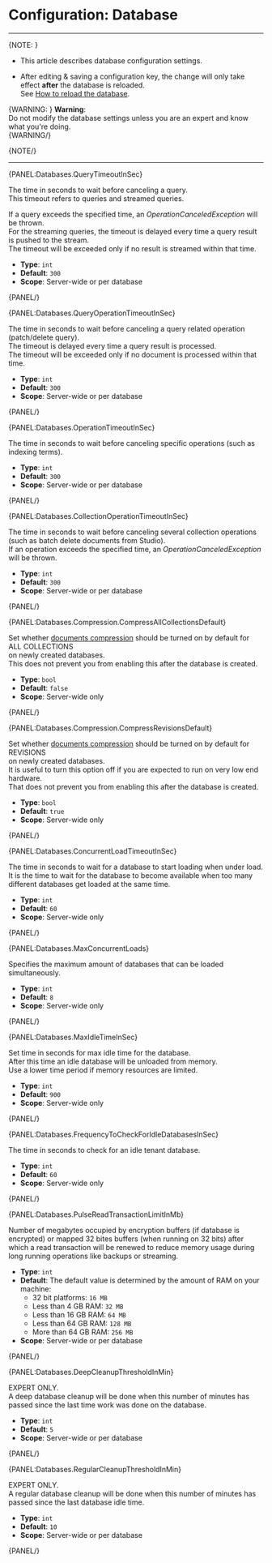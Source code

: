 # Configuration: Database

---

{NOTE: }

* This article describes database configuration settings. 

* After editing & saving a configuration key, the change will only take effect **after** the database is reloaded.  
  See [How to reload the database](../../studio/database/settings/database-settings#how-to-reload-the-database).

{WARNING: }
**Warning**:  
Do not modify the database settings unless you are an expert and know what you're doing.  
{WARNING/}

{NOTE/}

---

{PANEL:Databases.QueryTimeoutInSec}

The time in seconds to wait before canceling a query.  
This timeout refers to queries and streamed queries.  

If a query exceeds the specified time, an *OperationCanceledException* will be thrown.  
For the streaming queries, the timeout is delayed every time a query result is pushed to the stream.  
The timeout will be exceeded only if no result is streamed within that time.

- **Type**: `int`
- **Default**: `300`
- **Scope**: Server-wide or per database

{PANEL/}

{PANEL:Databases.QueryOperationTimeoutInSec}

The time in seconds to wait before canceling a query related operation (patch/delete query).  
The timeout is delayed every time a query result is processed.  
The timeout will be exceeded only if no document is processed within that time.  

- **Type**: `int`
- **Default**: `300`
- **Scope**: Server-wide or per database

{PANEL/}

{PANEL:Databases.OperationTimeoutInSec}

The time in seconds to wait before canceling specific operations (such as indexing terms).

- **Type**: `int`
- **Default**: `300`
- **Scope**: Server-wide or per database

{PANEL/}

{PANEL:Databases.CollectionOperationTimeoutInSec}

The time in seconds to wait before canceling several collection operations  
(such as batch delete documents from Studio).  
If an operation exceeds the specified time, an *OperationCanceledException* will be thrown.  

- **Type**: `int`
- **Default**: `300`
- **Scope**: Server-wide or per database

{PANEL/}

{PANEL:Databases.Compression.CompressAllCollectionsDefault}

Set whether [documents compression](../../server/storage/documents-compression) should be turned on by default for ALL COLLECTIONS  
on newly created databases.  
This does not prevent you from enabling this after the database is created.  

- **Type**: `bool`
- **Default**: `false`
- **Scope**: Server-wide only

{PANEL/}

{PANEL:Databases.Compression.CompressRevisionsDefault}

Set whether [documents compression](../../server/storage/documents-compression) should be turned on by default for REVISIONS  
on newly created databases.  
It is useful to turn this option off if you are expected to run on very low end hardware.  
That does not prevent you from enabling this after the database is created.  

- **Type**: `bool`  
- **Default**: `true`  
- **Scope**: Server-wide only  

{PANEL/}

{PANEL:Databases.ConcurrentLoadTimeoutInSec}

The time in seconds to wait for a database to start loading when under load.  
It is the time to wait for the database to become available when too many different databases get loaded at the same time.

- **Type**: `int`
- **Default**: `60`
- **Scope**: Server-wide only

{PANEL/}

{PANEL:Databases.MaxConcurrentLoads}

Specifies the maximum amount of databases that can be loaded simultaneously.

- **Type**: `int`
- **Default**: `8`
- **Scope**: Server-wide only

{PANEL/}

{PANEL:Databases.MaxIdleTimeInSec}

Set time in seconds for max idle time for the database.  
After this time an idle database will be unloaded from memory.  
Use a lower time period if memory resources are limited.

- **Type**: `int`
- **Default**: `900`
- **Scope**: Server-wide only

{PANEL/}

{PANEL:Databases.FrequencyToCheckForIdleDatabasesInSec}

 The time in seconds to check for an idle tenant database.

- **Type**: `int`
- **Default**: `60`
- **Scope**: Server-wide only

{PANEL/}

{PANEL:Databases.PulseReadTransactionLimitInMb}

Number of megabytes occupied by encryption buffers (if database is encrypted) or mapped 32 bites buffers (when running on 32 bits) 
after which a read transaction will be renewed to reduce memory usage during long running operations like backups or streaming.  

- **Type**: `int`
- **Default**: The default value is determined by the amount of RAM on your machine:  
    * 32 bit platforms: `16 MB`  
    * Less than 4 GB RAM: `32 MB`  
    * Less than 16 GB RAM: `64 MB`  
    * Less than 64 GB RAM: `128 MB`  
    * More than 64 GB RAM: `256 MB`  
- **Scope**: Server-wide or per database  

{PANEL/}

{PANEL:Databases.DeepCleanupThresholdInMin}

EXPERT ONLY.  
A deep database cleanup will be done when this number of minutes has passed since the last time work was done on the database.

- **Type**: `int`
- **Default**: `5`
- **Scope**: Server-wide or per database

{PANEL/}

{PANEL:Databases.RegularCleanupThresholdInMin}

EXPERT ONLY.  
A regular database cleanup will be done when this number of minutes has passed since the last database idle time.

- **Type**: `int`
- **Default**: `10`
- **Scope**: Server-wide or per database

{PANEL/}
